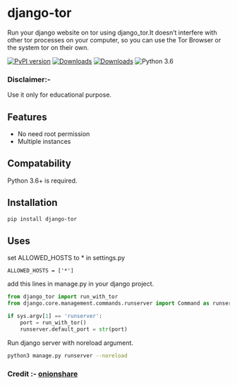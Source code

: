 # django-tor

Run your django website on tor using django_tor.It doesn’t interfere with other tor processes on your computer, so you can use the Tor Browser or the system tor on their own.

 [![PyPI version](https://badge.fury.io/py/django-tor.svg)](https://badge.fury.io/py/django-tor)
 [![Downloads](https://pepy.tech/badge/django-tor/month)](https://pepy.tech/project/django-tor)
 [![Downloads](https://static.pepy.tech/personalized-badge/django-tor?period=total&units=international_system&left_color=green&right_color=blue&left_text=Total%20Downloads)](https://pepy.tech/project/django-tor)
 ![Python 3.6](https://img.shields.io/badge/python-3.6-yellow.svg)


### Disclaimer:-
Use it only for educational purpose.

## Features
- No need root permission
- Multiple instances

## Compatability
Python 3.6+ is required.

## Installation

```bash
pip install django-tor
```

## Uses

set ALLOWED_HOSTS to * in settings.py 
```
ALLOWED_HOSTS = ['*']
```

add this lines in manage.py in your django project.
```py
from django_tor import run_with_tor
from django.core.management.commands.runserver import Command as runserver

if sys.argv[1] == 'runserver':
    port = run_with_tor()
    runserver.default_port = str(port)
```

Run django server with noreload argument.
```sh
python3 manage.py runserver --noreload
```

### Credit :- [onionshare](https://github.com/onionshare/onionshare)